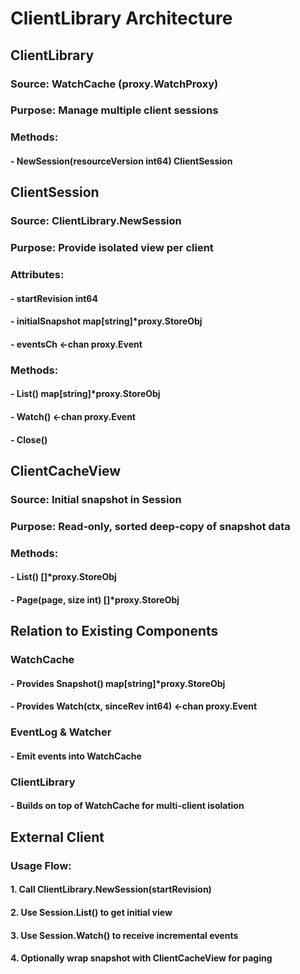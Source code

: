 # ClientLibrary Architecture

## ClientLibrary

### Source: WatchCache (proxy.WatchProxy)

### Purpose: Manage multiple client sessions

### Methods:

#### - NewSession(resourceVersion int64) ClientSession

## ClientSession

### Source: ClientLibrary.NewSession

### Purpose: Provide isolated view per client

### Attributes:

#### - startRevision int64

#### - initialSnapshot map[string]\*proxy.StoreObj

#### - eventsCh <-chan proxy.Event

### Methods:

#### - List() map[string]\*proxy.StoreObj

#### - Watch() <-chan proxy.Event

#### - Close()

## ClientCacheView

### Source: Initial snapshot in Session

### Purpose: Read‑only, sorted deep‑copy of snapshot data

### Methods:

#### - List() []\*proxy.StoreObj

#### - Page(page, size int) []\*proxy.StoreObj

## Relation to Existing Components

### WatchCache

#### - Provides Snapshot() map[string]\*proxy.StoreObj

#### - Provides Watch(ctx, sinceRev int64) <-chan proxy.Event

### EventLog & Watcher

#### - Emit events into WatchCache

### ClientLibrary

#### - Builds on top of WatchCache for multi-client isolation

## External Client

### Usage Flow:

#### 1. Call ClientLibrary.NewSession(startRevision)

#### 2. Use Session.List() to get initial view

#### 3. Use Session.Watch() to receive incremental events

#### 4. Optionally wrap snapshot with ClientCacheView for paging
